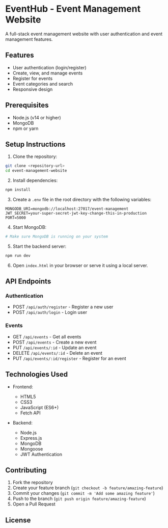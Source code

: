 # EventHub - Event Management Website

A full-stack event management website with user authentication and event management features.

## Features

- User authentication (login/register)
- Create, view, and manage events
- Register for events
- Event categories and search
- Responsive design

## Prerequisites

- Node.js (v14 or higher)
- MongoDB
- npm or yarn

## Setup Instructions

1. Clone the repository:
```bash
git clone <repository-url>
cd event-management-website
```

2. Install dependencies:
```bash
npm install
```

3. Create a `.env` file in the root directory with the following variables:
```
MONGODB_URI=mongodb://localhost:27017/event-management
JWT_SECRET=your-super-secret-jwt-key-change-this-in-production
PORT=5000
```

4. Start MongoDB:
```bash
# Make sure MongoDB is running on your system
```

5. Start the backend server:
```bash
npm run dev
```

6. Open `index.html` in your browser or serve it using a local server.

## API Endpoints

### Authentication
- POST `/api/auth/register` - Register a new user
- POST `/api/auth/login` - Login user

### Events
- GET `/api/events` - Get all events
- POST `/api/events` - Create a new event
- PUT `/api/events/:id` - Update an event
- DELETE `/api/events/:id` - Delete an event
- PUT `/api/events/:id/register` - Register for an event

## Technologies Used

- Frontend:
  - HTML5
  - CSS3
  - JavaScript (ES6+)
  - Fetch API

- Backend:
  - Node.js
  - Express.js
  - MongoDB
  - Mongoose
  - JWT Authentication

## Contributing

1. Fork the repository
2. Create your feature branch (`git checkout -b feature/amazing-feature`)
3. Commit your changes (`git commit -m 'Add some amazing feature'`)
4. Push to the branch (`git push origin feature/amazing-feature`)
5. Open a Pull Request

## License
